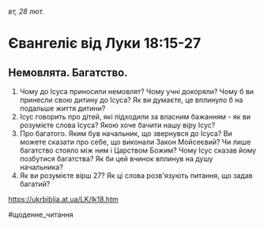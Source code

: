 
_вт, 28 лют._

# Євангеліє від Луки 18:15-27

## Немовлята. Багатство.
1. Чому до Ісуса приносили немовлят? Чому учні докоряли? Чому б ви принесли свою дитину до Ісуса? Як ви думаєте, це вплинуло б на подальше життя дитини?
2. Ісус говорить про дітей, які підходили за власним бажанням - як ви розумієте слова Ісуса? Якою хоче бачити нашу віру Ісус?
3. Про багатого. Яким був начальник, що звернувся до Ісуса? Ви можете сказати про себе, що виконали Закон Мойсеєвий? Чи лише багатство стояло між ним і Царством Божим? Чому Ісус сказав йому позбутися багатства? Як би цей вчинок вплинув на душу начальника?
4. Як ви розумієте вірш 27? Як ці слова розв'язують питання, що задав багатий?

https://ukrbiblia.at.ua/LK/lk18.htm

#щоденне_читання

